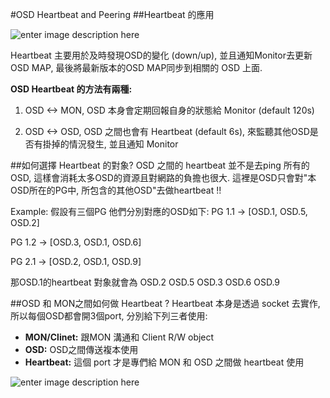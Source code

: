 
#OSD Heartbeat and Peering
##Heartbeat 的應用

![enter image description here](http://docs.ceph.com/docs/master/_images/ditaa-2ad4d285aa0fb0ed30f32eb7137638c5d045f92a.png)

Heartbeat 主要用於及時發現OSD的變化 (down/up), 並且通知Monitor去更新OSD MAP, 最後將最新版本的OSD MAP同步到相關的 OSD 上面.

**OSD Heartbeat 的方法有兩種:**

1. OSD <-> MON, OSD 本身會定期回報自身的狀態給 Monitor (default 120s)

2. OSD <-> OSD, OSD 之間也會有 Heartbeat (default 6s), 來監聽其他OSD是否有掛掉的情況發生, 並且通知 Monitor

##如何選擇 Heartbeat 的對象?
OSD 之間的 heartbeat 並不是去ping 所有的OSD, 這樣會消耗太多OSD的資源且對網路的負擔也很大. 
這裡是OSD只會對"本OSD所在的PG中, 所包含的其他OSD"去做heartbeat !!

Example:
假設有三個PG 他們分別對應的OSD如下:
PG 1.1 -> [OSD.1, OSD.5, OSD.2]

PG 1.2 -> [OSD.3, OSD.1, OSD.6]

PG 2.1 -> [OSD.2, OSD.1, OSD.9]

那OSD.1的heartbeat 對象就會為 OSD.2 OSD.5 OSD.3 OSD.6 OSD.9


##OSD 和 MON之間如何做 Heartbeat ?
Heartbeat 本身是透過 socket 去實作, 所以每個OSD都會開3個port, 分別給下列三者使用:

+ **MON/Clinet:**  跟MON 溝通和 Client R/W object 
+ **OSD:** OSD之間傳送複本使用
+ **Heartbeat:** 這個 port 才是專們給 MON 和 OSD 之間做 heartbeat 使用

![enter image description here](https://lh3.googleusercontent.com/-pd8bQzWrnKM/VpvZEWTUK8I/AAAAAAAACdA/G5072pEWeFA/s0/Image.png "osd_port.png")
